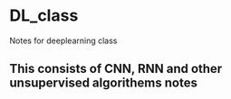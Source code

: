 # DL_class
Notes for deeplearning class

## This consists of CNN, RNN and other unsupervised algorithems notes

